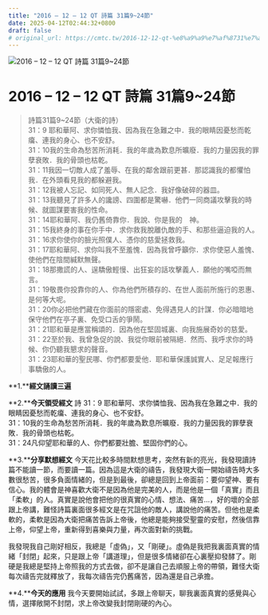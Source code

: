 ```yaml
---
title: "2016 – 12 – 12 QT 詩篇 31篇9~24節"
date: 2025-04-12T02:44:32+0800
draft: false
# original_url: https://cmtc.tw/2016-12-12-qt-%e8%a9%a9%e7%af%8731%e7%af%87924%e7%af%80
---
```


![2016 – 12 – 12 QT 詩篇 31篇9~24節](/images/qt.jpg   "2016 – 12 – 12 QT 詩篇 31篇9~24節")

# 2016 – 12 – 12 QT 詩篇 31篇9~24節

> 詩篇31篇9~24節（大衛的詩）  
> 31：9 耶和華阿、求你憐恤我、因為我在急難之中．我的眼睛因憂愁而乾癟、連我的身心、也不安舒。  
> 31：10我的生命為愁苦所消耗．我的年歲為歎息所曠廢．我的力量因我的罪孽衰敗．我的骨頭也枯乾。  
> 31：11我因一切敵人成了羞辱、在我的鄰舍跟前更甚．那認識我的都懼怕我．在外頭看見我的都躲避我。  
> 31：12我被人忘記、如同死人、無人記念．我好像破碎的器皿。  
> 31：13我聽見了許多人的讒謗、四圍都是驚嚇．他們一同商議攻擊我的時候、就圖謀要害我的性命。  
> 31：14耶和華阿、我仍舊倚靠你．我說、你是我的　神。  
> 31：15我終身的事在你手中．求你救我脫離仇敵的手、和那些逼迫我的人。  
> 31：16求你使你的臉光照僕人、憑你的慈愛拯救我。  
> 31：17耶和華阿、求你叫我不至羞愧．因為我曾呼籲你．求你使惡人羞愧、使他們在陰間緘默無聲。  
> 31：18那撒謊的人、逞驕傲輕慢、出狂妄的話攻擊義人．願他的嘴啞而無言。  
> 31：19敬畏你投靠你的人、你為他們所積存的、在世人面前所施行的恩惠、是何等大呢。  
> 31：20你必把他們藏在你面前的隱密處、免得遇見人的計謀．你必暗暗地保守他們在亭子裏、免受口舌的爭鬧。  
> 31：21耶和華是應當稱頌的．因為他在堅固城裏、向我施展奇妙的慈愛。  
> 31：22至於我、我曾急促的說、我從你眼前被隔絕．然而、我呼求你的時候、你仍聽我懇求的聲音。  
> 31：23耶和華的聖民哪、你們都要愛他．耶和華保護誠實人、足足報應行事驕傲的人。

**1.****經文誦讀三遍**

**2.****今天領受經文**
詩 31：9 耶和華阿、求你憐恤我、因為我在急難之中．我的眼睛因憂愁而乾癟、連我的身心、也不安舒。  
31：10我的生命為愁苦所消耗．我的年歲為歎息所曠廢．我的力量因我的罪孽衰敗．我的骨頭也枯乾。  
31：24凡仰望耶和華的人、你們都要壯膽、堅固你們的心。

**3.****分享默想經文**
今天花比較多時間默想思考，突然有新的亮光，我發現讀詩篇不能讀一節，而要讀一篇。因為這是大衛的禱告，我發現大衛一開始禱告時大多數很愁苦，很多負面情緒的，但是到最後，卻總是回到上帝面前：要仰望神、要有信心。我的體會是神喜歡大衛不是因為他是完美的人，而是他是一個「真實」而且「柔軟」的人。真實是說他會把他的很真實的心情、想法、痛苦…，好的壞的全部跟上帝講，難怪詩篇裏面很多經文是在咒詛他的敵人，講說他的痛苦。但他也是柔軟的，柔軟是因為大衛把痛苦告訴上帝後，他總是能夠接受聖靈的安慰，然後信靠上帝，仰望上帝，重新得到喜樂與力量，再次面對新的挑戰。

我發現我自己剛好相反，我總是「虛偽」，又「剛硬」。虛偽是我把我裏面真實的情緒「封閉」起來，只是跟上帝「講道理」，但是很多情緒卻在心裏壓抑發酵了。剛硬是我總是堅持上帝照我的方式去做，卻不是讓自己去順服上帝的帶領，難怪大衛每次禱告完就釋放了，我每次禱告完仍舊痛苦，因為還是自己承擔。

**4.****今天的應用**
我今天要開始試試，多跟上帝聊天，聊我裏面真實的感覺與心情，選擇敞開不封閉，求上帝改變我封閉剛硬的內心。